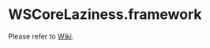 # WSCoreLaziness.framework 

Please refer to [Wiki](https://github.com/walkingsmarts/WSCoreLaziness/wiki).